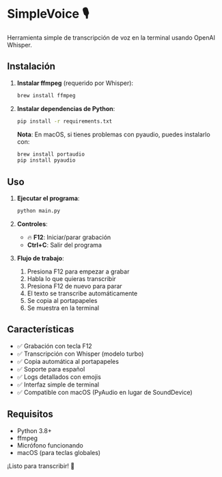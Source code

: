 # SimpleVoice 🎙️

Herramienta simple de transcripción de voz en la terminal usando OpenAI Whisper.

## Instalación

1. **Instalar ffmpeg** (requerido por Whisper):
   ```bash
   brew install ffmpeg
   ```

2. **Instalar dependencias de Python**:
   ```bash
   pip install -r requirements.txt
   ```
   
   **Nota**: En macOS, si tienes problemas con pyaudio, puedes instalarlo con:
   ```bash
   brew install portaudio
   pip install pyaudio
   ```

## Uso

1. **Ejecutar el programa**:
   ```bash
   python main.py
   ```

2. **Controles**:
   - 🔥 **F12**: Iniciar/parar grabación
   - **Ctrl+C**: Salir del programa

3. **Flujo de trabajo**:
   1. Presiona F12 para empezar a grabar
   2. Habla lo que quieras transcribir
   3. Presiona F12 de nuevo para parar
   4. El texto se transcribe automáticamente
   5. Se copia al portapapeles
   6. Se muestra en la terminal

## Características

- ✅ Grabación con tecla F12
- ✅ Transcripción con Whisper (modelo turbo)
- ✅ Copia automática al portapapeles
- ✅ Soporte para español
- ✅ Logs detallados con emojis
- ✅ Interfaz simple de terminal
- ✅ Compatible con macOS (PyAudio en lugar de SoundDevice)

## Requisitos

- Python 3.8+
- ffmpeg
- Micrófono funcionando
- macOS (para teclas globales)

¡Listo para transcribir! 🚀 